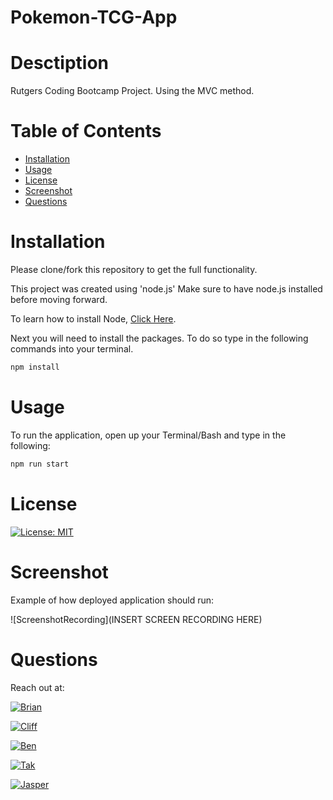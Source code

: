 # Pokemon-TCG-App

# Desctiption
Rutgers Coding Bootcamp Project. Using the MVC method.

# Table of Contents
  * [Installation](#Installation)
  * [Usage](#Usage)
  * [License](#License)
  * [Screenshot](#Screenshot)
  * [Questions](#Questions)

# Installation
Please clone/fork this repository to get the full functionality.

This project was created using 'node.js' Make sure to have node.js installed before moving forward.

To learn how to install Node, [Click Here](https://nodejs.org/en/download/package-manager/).


Next you will need to install the packages. To do so type in the following commands into your terminal.

```bash
npm install
```





# Usage
To run the application, open up your Terminal/Bash and type in the following:

```bash
npm run start
```

# License

[![License: MIT](https://img.shields.io/badge/License-MIT-yellow.svg?style=flat-square)](https://github.com/thebadams/Pokemon-TCG-App/blob/development-trunk/LICENSE)


# Screenshot

Example of how deployed application should run:

![ScreenshotRecording](INSERT SCREEN RECORDING HERE)

# Questions

Reach out at:

[![Brian](https://img.shields.io/badge/GitHub-Brian-FF7000.svg?style=flat-square&logo=github)](https://github.com/thebadams)

[![Cliff](https://img.shields.io/badge/GitHub-Clifford-1515CA.svg?style=flat-square&logo=github)](https://github.com/CliffordMorin)

[![Ben](https://img.shields.io/badge/GitHub-Ben-368016.svg?style=flat-square&logo=github)](https://github.com/bdurham227)

[![Tak](https://img.shields.io/badge/GitHub-Takuya-7F11C9.svg?style=flat-square&logo=github)](https://github.com/TakuyaMats)

[![Jasper](https://img.shields.io/badge/GitHub-Jasper-B01030.svg?style=flat-square&logo=github)](https://github.com/KuyaJasper)

